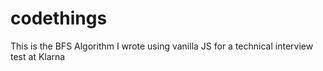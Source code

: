 # codethings
This is the BFS Algorithm I wrote using vanilla JS for a technical interview test at Klarna
